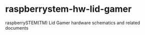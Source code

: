 raspberrystem-hw-lid-gamer
==========================

raspberrySTEM(TM) Lid Gamer hardware schematics and related documents
